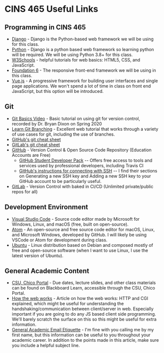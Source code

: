 # CINS 465 Useful Links

## Programming in CINS 465

* [Django](https://www.djangoproject.com/) - Django is the Python-based web framework we will be using for this class.
* [Python](https://www.python.org/) - Django is a python based web framework so learning python will be required. We will be using Python 3.8+ for this class.
* [W3Schools](https://www.w3schools.com/) - helpful tutorials for web basics: HTML5, CSS, and JavaScript.
* [Foundation 6](https://get.foundation/sites/docs/) - The responsive front-end framework we will be using in this class.
* [Vue.js](https://vuejs.org/) - A progressive framework for building user interfaces and single page applications. We won't spend a lot of time in class on front end JavaScript, but this option will be introduced.

## Git

* [Git Basics Video](https://www.youtube.com/watch?v=0JgyAJMvZlY) - Basic tutorial on using git for version control, recorded by Dr. Bryan Dixon on Spring 2020
* [Learn Git Branching](https://learngitbranching.js.org/) - Excellent web tutorial that works through a variety of use cases for git, including the use of branches.
* [GitHub's git cheat sheet](https://education.github.com/git-cheat-sheet-education.pdf)
* [GitLab's git cheat sheet](https://about.gitlab.com/images/press/git-cheat-sheet.pdf)
* [GitHub](https://github.com/) - Version Control & Open Source Code Repository (Education Accounts are Free)
  * [GitHub Student Developer Pack](https://education.github.com/pack) -- Offers free access to tools and services used by professional developers, including Travis CI
  * [GitHub's instructions for connecting with SSH](https://docs.github.com/en/authentication/connecting-to-github-with-ssh/about-ssh) -- I find their sections on Generating a new SSH key and Adding a new SSH key to your GitHub account to be particularly useful.
* [GitLab](https://gitlab.com/) - Version Control with baked in CI/CD (Unlimited private/public repos for all)

## Development Environment

* [Visual Studio Code](https://code.visualstudio.com/) - Source code editor made by Microsoft for Windows, Linux, and macOS (free, built on open-source).
* [Atom](https://atom.io/) - An open-source and free source code editor for macOS, Linux, and Microsoft Windows, developed by GitHub. I will likely be using VSCode or Atom for development during class.
* [Ubuntu](https://ubuntu.com/) - Linux distribution based on Debian and composed mostly of free and open-source software (when I want to use Linux, I use the latest version of Ubuntu).

## General Academic Content

* [CSU, Chico Portal](https://portal.csuchico.edu/) - Due dates, lecture slides, and other class materials can be found on Blackboard Learn, accessible through the CSU, Chico Portal.
* [How the web works](https://www.garshol.priv.no/download/text/http-tut.html) - Article on how the web works: HTTP and CGI explained, which might be useful for understanding the handshaking/communication between client/server in web. Especially important if you are going to do any JS based client side programming. We'll barely scratch the surface on this so this might be useful for extra information.
* [General Academic Email Etiquette](https://medium.com/@lportwoodstacer/how-to-email-your-professor-without-being-annoying-af-cf64ae0e4087#.h9ipxkg5z) - I'm fine with you calling me by my first name, but this information can be useful to you throughout your academic career. In addition to the points made in this article, make sure you include a helpful subject line.
